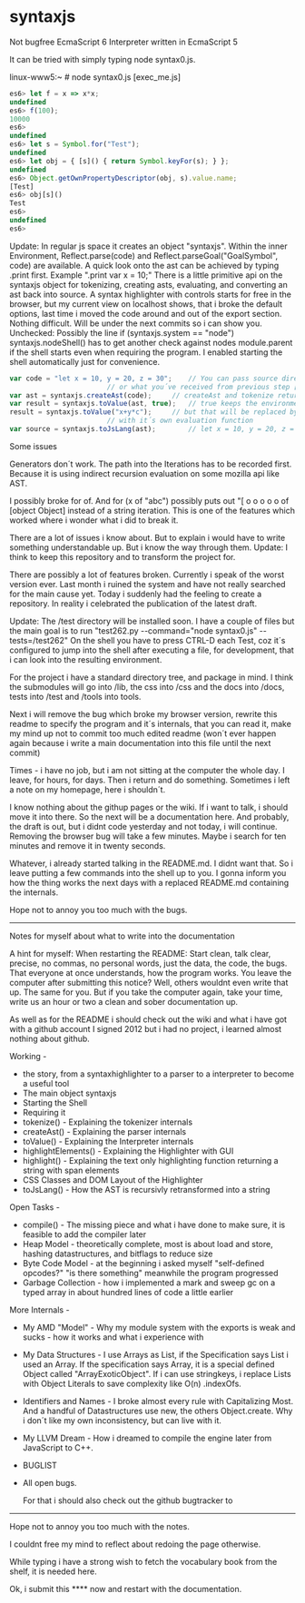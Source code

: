 syntaxjs
========

Not bugfree EcmaScript 6 Interpreter written in EcmaScript 5

It can be tried with simply typing node syntax0.js. 

linux-www5:~ # node syntax0.js [exec_me.js]

```javascript
es6> let f = x => x*x;
undefined
es6> f(100);
10000
es6>
undefined
es6> let s = Symbol.for("Test");
undefined
es6> let obj = { [s]() { return Symbol.keyFor(s); } };
undefined
es6> Object.getOwnPropertyDescriptor(obj, s).value.name;
[Test]
es6> obj[s]()
Test
es6>
undefined
es6>
```

Update: In regular js space it creates an object "syntaxjs". Within the inner Environment,
Reflect.parse(code) and Reflect.parseGoal("GoalSymbol", code) are available. A quick
look onto the ast can be achieved by typing .print first. Example ".print var x = 10;" 
There is a little primitive api on the syntaxjs object for tokenizing, creating asts, 
evaluating, and converting an ast back into source. A syntax highlighter with controls
starts for free in the browser, but my current view on localhost shows, that i broke 
the default options, last time i moved the code around and out of the export section. 
Nothing difficult. Will be under the next commits so i can show you. 
Unchecked: Possibly the line if (syntaxjs.system == "node") syntaxjs.nodeShell() has to get
another check against nodes module.parent if the shell starts even when requiring 
the program. I enabled starting the shell automatically just for convenience.


```javascript
var code = "let x = 10, y = 20, z = 30";	// You can pass source directly into each of the functions
						// or what you´ve received from previous step [toValue(createAst(tokenize(source)))]
var ast = syntaxjs.createAst(code);		// createAst and tokenize return Ast and Array.
var result = syntaxjs.toValue(ast, true); 	// true keeps the environment alive, else each toValue restarts
result = syntaxjs.toValue("x+y*c");		// but that will be replaced by returning a realm object
						// with it´s own evaluation function 
var source = syntaxjs.toJsLang(ast); 		// let x = 10, y = 20, z = 30;		
```

Some issues

Generators don´t work. The path into the Iterations has to be recorded first.
Because it is using indirect recursion evaluation on some mozilla api like AST.

I possibly broke for of. And for (x of "abc") possibly puts out "[ o o o o o 
of [object Object] instead of a string iteration. This is one of the features
which worked where i wonder what i did to break it. 

There are a lot of issues i know about. But to explain i would have to
write something understandable up. But i know the way through them.
Update: I think to keep this repository and to transform the project for.

There are possibly a lot of features broken. Currently i speak of the worst
version ever. Last month i ruined the system and have not really searched for 
the main cause yet. Today i suddenly had the feeling to create a repository.
In reality i celebrated the publication of the latest draft.

Update: The /test directory will be installed soon. I have a couple of files but the
main goal is to run "test262.py --command="node syntax0.js" --tests=/test262"
On the shell you have to press CTRL-D each Test, coz it´s configured to jump 
into the shell after executing a file, for development, that i can look into
the resulting environment.

For the project i have a standard directory tree, and package in mind. 
I think the submodules will go into /lib, the css into /css and the docs
into /docs, tests into /test and /tools into tools.

Next i will remove the bug which broke my browser version, rewrite this
readme to specify the program and it´s internals, that you can read it,
make my mind up not to commit too much edited readme (won´t ever happen
again because i write a main documentation into this file until the next
commit)

Times - i have no job, but i am not sitting at the computer the whole day.
I leave, for hours, for days. Then i return and do something. Sometimes i
left a note on my homepage, here i shouldn´t.

I know nothing about the githup pages or the wiki. If i want to talk, i 
should move it into there. So the next will be a documentation here. And
probably, the draft is out, but i didnt code yesterday and not today, i 
will continue. Removing the browser bug will take a few minutes. Maybe
i search for ten minutes and remove it in twenty seconds. 

Whatever, i already started talking in the README.md. I didnt want that.
So i leave putting a few commands into the shell up to you. I gonna inform
you how the thing works the next days with a replaced README.md containing
the internals. 

Hope not to annoy you too much with the bugs.


---

Notes for myself about what to write into the documentation

A hint for myself: When restarting the README: Start clean, talk clear, precise,
no commas, no personal words, just the data, the code, the bugs. That everyone
at once understands, how the program works. You leave the computer after submitting
this notice? Well, others wouldnt even write that up. The same for you. But if you
take the computer again, take your time, write us an hour or two a clean and sober documentation up.

As well as for the README i should check out the wiki and what i have got with a github account
I signed 2012 but i had no project, i learned almost nothing about github.

Working -

* the story, from a syntaxhighlighter to a parser to a interpreter to become a useful tool 
* The main object syntaxjs
* Starting the Shell
* Requiring it 
* tokenize() - Explaining the tokenizer internals
* createAst() - Explaining the parser internals
* toValue() - Explaining the Interpreter internals
* highlightElements() - Explaining the Highlighter with GUI
* highlight() - Explaining the text only highlighting function returning a string with span elements
* CSS Classes and DOM Layout of the Highlighter 
* toJsLang() - How the AST is recursivly retransformed into a string

Open Tasks - 

* compile() - The missing piece and what i have done to make sure,
it is feasible to add the compiler later
* Heap Model		- theoretically complete, most is about load and store, hashing datastructures, and bitflags to reduce size
* Byte Code Model 	- at the beginning i asked myself "self-defined opcodes?" "is there something" meanwhile the program progressed
* Garbage Collection    - how i implemented a mark and sweep gc on a typed array in about hundred lines of code a little earlier

More Internals - 

* My AMD "Model" - Why my module system with the exports is weak and sucks - how it works and what i experience with

* My Data Structures - I use Arrays as List, if the Specification says List i used an Array.
		    If the specification says Array, it is a special defined Object called "ArrayExoticObject".
		    If i can use stringkeys, i replace Lists with Object Literals to save complexity like O(n) .indexOfs.
		    
* Identifiers and Names - I broke almost every rule with Capitalizing Most. And a handful of Datastructures use new,
    the others Object.create. Why i don´t like my own inconsistency, but can live with it.

* My LLVM Dream - How i dreamed to compile the engine later from JavaScript to C++.

* BUGLIST
* All open bugs.

    For that i should also check out the github bugtracker to

---

Hope not to annoy you too much with the notes.

I couldnt free my mind to reflect about redoing the page otherwise.

While typing i have a strong wish to fetch the vocabulary book from the shelf, it is needed here.


Ok, i submit this **** now and restart with the documentation.